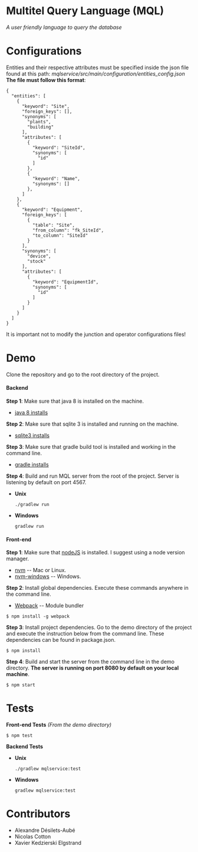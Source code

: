 # Multitel Query Language (MQL)
<i>A user friendly language to query the database</i>

# Configurations

Entities and their respective attributes must be specified inside the 
json file found at this path:
<i>mqlservice/src/main/configuration/entities_config.json</i>
<br><b>The file must follow this format</b>:
  ```
  {
    "entities": [
      {
        "keyword": "Site",
        "foreign_keys": [],
        "synonyms": [
          "plants",
          "building"
        ],
        "attributes": [
          {
            "keyword": "SiteId",
            "synonyms": [
              "id"
            ]
          },
          {
            "keyword": "Name",
            "synonyms": []
          },
        ]
      },
      {
        "keyword": "Equipment",
        "foreign_keys": [
          {
            "table": "Site",
            "from_column": "fk_SiteId",
            "to_column": "SiteId"
          }
        ],
        "synonyms": [
          "device",
          "stock"
        ],
        "attributes": [
          {
            "keyword": "EquipmentId",
            "synonyms": [
              "id"
            ]
          }
        ]
      }
    ]
  }
  ```
It is important not to modify the junction 
and operator configurations files!

# Demo

Clone the repository and go to the root directory of the project.

#### Backend

**Step 1**: Make sure that java 8 is installed on the machine.
  * [java 8 installs](http://www.oracle.com/technetwork/java/javase/downloads/jdk8-downloads-2133151.html)

**Step 2**: Make sure that sqlite 3 is installed and running on the machine.
  * [sqlite3 installs](https://www.tutorialspoint.com/sqlite/sqlite_installation.htm)
  
**Step 3**: Make sure that gradle build tool is installed and working in the command line.
  * [gradle installs](https://gradle.org/install)
  
**Step 4**: Build and run MQL server from the root of the project. Server is listening by default on port 4567.
* **Unix**
  ```shell
  ./gradlew run
  ```
* **Windows**
  ```shell
  gradlew run
  ```

#### Front-end

**Step 1**: Make sure that [nodeJS](https://nodejs.org/en/) is installed. I suggest using a node version manager.  
  * [nvm](https://github.com/creationix/nvm) -- Mac or Linux.
  * [nvm-windows](https://github.com/coreybutler/nvm-windows) -- Windows.

**Step 2**: Install global dependencies. Execute these commands anywhere in the command line.
  * [Webpack](https://github.com/webpack/webpack) -- Module bundler

```shell
$ npm install -g webpack
```
**Step 3**: Install project dependencies.
Go to the demo directory of the project and execute the instruction below from the command line.
These dependencies can be found in package.json.

```shell
$ npm install
```
**Step 4**: Build and start the server from the command line in the demo directory. <b>The server is running on port 8080 by default on your local machine</b>.

```shell
$ npm start
```
# Tests


**Front-end Tests**  <i>(From the demo directory)</i>
```shell
$ npm test
```

**Backend Tests**
* **Unix** 
  ```shell
  ./gradlew mqlservice:test
  ```
* **Windows**
  ```shell
  gradlew mqlservice:test
  ```

# Contributors

* Alexandre Désilets-Aubé
* Nicolas Cotton
* Xavier Kedzierski Elgstrand
